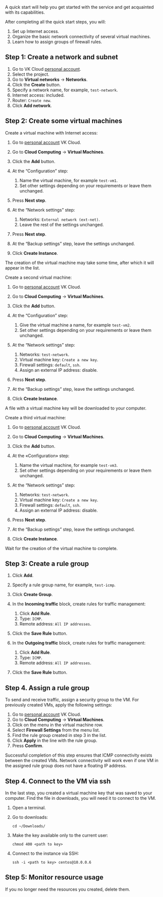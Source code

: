 A quick start will help you get started with the service and get acquainted with its capabilities.

After completing all the quick start steps, you will:

1. Set up Internet access.
1. Organize the basic network connectivity of several virtual machines.
1. Learn how to assign groups of firewall rules.

## Step 1: Create a network and subnet

1. Go to VK Cloud [personal account](https://msk.cloud.vk.com/app/en).
1. Select the project.
1. Go to **Virtual networks** → **Networks**.
1. Click the **Create** button.
1. Specify a network name, for example, `test-network`.
1. Internet access: included.
1. Router: `Create new`.
1. Click **Add network**.

## Step 2: Create some virtual machines

Create a virtual machine with Internet access:

1. Go to [personal account](https://msk.cloud.vk.com/app/) VK Cloud.
1. Go to **Cloud Computing** → **Virtual Machines**.
1. Click the **Add** button.
1. At the “Configuration” step:

    1. Name the virtual machine, for example `test-vm1`.
    1. Set other settings depending on your requirements or leave them unchanged.

1. Press **Next step**.
1. At the “Network settings” step:

     1. Networks: `External network (ext-net)`.
     1. Leave the rest of the settings unchanged.

1. Press **Next step**.
1. At the “Backup settings” step, leave the settings unchanged.
1. Click **Create Instance**.

The creation of the virtual machine may take some time, after which it will appear in the list.

Create a second virtual machine:

1. Go to [personal account](https://msk.cloud.vk.com/app/) VK Cloud.
1. Go to **Cloud Computing** → **Virtual Machines**.
1. Click the **Add** button.
1. At the “Configuration” step:

     1. Give the virtual machine a name, for example `test-vm2`.
     1. Set other settings depending on your requirements or leave them unchanged.

1. At the “Network settings” step:

     1. Networks: `test-network`.
     2. Virtual machine key: `Create a new key`.
     3. Firewall settings: `default`, `ssh`.
     4. Assign an external IP address: disable.

2. Press **Next step**.
3. At the “Backup settings” step, leave the settings unchanged.
4. Click **Create Instance**.

A file with a virtual machine key will be downloaded to your computer.

Create a third virtual machine:

1. Go to [personal account](https://msk.cloud.vk.com/app/) VK Cloud.
1. Go to **Cloud Computing** → **Virtual Machines**.
1. Click the **Add** button.
1. At the «Configuration» step:

     1. Name the virtual machine, for example `test-vm3`.
     1. Set other settings depending on your requirements or leave them unchanged.

1. At the “Network settings” step:

    1. Networks: `test-network`.
    1. Virtual machine key: `Create a new key`.
    1. Firewall settings: `default`, `ssh`.
    1. Assign an external IP address: disable.

1. Press **Next step**.
1. At the “Backup settings” step, leave the settings unchanged.
1. Click **Create Instance**.

Wait for the creation of the virtual machine to complete.

## Step 3: Create a rule group

1. Click **Add**.
1. Specify a rule group name, for example, `test-icmp`.
1. Click **Create Group**.
1. In the **Incoming traffic** block, create rules for traffic management:

     1. Click **Add Rule**.
     1. Type: `ICMP`.
     1. Remote address: `All IP addresses`.

1. Click the **Save Rule** button.
1. In the **Outgoing traffic** block, create rules for traffic management:

     1. Click **Add Rule**.
     1. Type: `ICMP`.
     1. Remote address: `All IP addresses`.

1. Click the **Save Rule** button.

## Step 4. Assign a rule group

To send and receive traffic, assign a security group to the VM. For previously created VMs, apply the following settings:

1. Go to [personal account](https://msk.cloud.vk.com/app/) VK Cloud.
1. Go to **Cloud Computing** → **Virtual Machines**.
1. Click on the menu in the virtual machine row.
1. Select **Firewall Settings** from the menu list.
1. Find the rule group created in step 3 in the list.
1. Click **Apply** in the line with the rule group.
1. Press **Confirm**.

<info>

Successful completion of this step ensures that ICMP connectivity exists between the created VMs. Network connectivity will work even if one VM in the assigned rule group does not have a floating IP address.

</info>

## Step 4. Connect to the VM via ssh

In the last step, you created a virtual machine key that was saved to your computer. Find the file in downloads, you will need it to connect to the VM.

1. Open a terminal.
1. Go to downloads:

    ```
    cd ~/Downloads/
    ```

1. Make the key available only to the current user:

     ```
     chmod 400 <path to key>
     ```

1. Connect to the instance via SSH:

     ```
     ssh -i <path to key> centos@10.0.0.6
     ```

## Step 5: Monitor resource usage

If you no longer need the resources you created, delete them.
